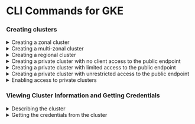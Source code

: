 # CLI Commands for GKE

### Creating clusters
<details>
 <summary>Creating a zonal cluster</summary>

```bash
gcloud container clusters create [YOUR CLUSTER] --zone [ZONE]
```
</details>
<details>
 <summary>Creating a multi-zonal cluster</summary>

```bash
gcloud container clusters create [YOUR CLUSTER] --zone [ZONE] --node-locations [ZONE1-A],[ZONE1-B]
```
</details>
<details>
 <summary>Creating a regional cluster</summary>

```bash
gcloud container clusters create [YOUR CLUSTER] --region [REGION]
gcloud container clusters create [YOUR CLUSTER] --region [REGION] --node-locations [ZONE1-A],[ZONE1-B]
```
</details>
<details>
 <summary>Creating a private cluster with no client access to the public endpoint</summary>

```bash
gcloud container clusters create [YOUR CLUSTER] \
    --create-subnetwork name=[SUBNET NAME] \
    --enable-master-authorized-networks \
    --enable-ip-alias \
    --enable-private-nodes \
    --enable-private-endpoint \
    --master-ipv4-cidr [CIDR RANGE] \
    --no-enable-basic-auth \
    --no-issue-client-certificate
```

Where:
- `--create-subnetwork` causes GKE to automatically create a subnet
- `--enable-master-authorized-networks` specifies that access to the public endpoint is restricted to IP address ranges that you authorize.
- `--enable-ip-alias` makes the cluster VPC-native.
- `--enable-private-nodes` indicates that the cluster's nodes do not have external IP addresses.
- `--enable-private-endpoint` indicates that the cluster is managed using the private IP address of the master API endpoint.
- `--master-ipv4-cidr` specifies an RFC 1918 range for the master. This setting is permanent for this cluster.
- `--no-enable-basic-auth` indicates to disable basic auth for the cluster.
- `--no-issue-client-certificate` disables issuing a client certificate.

Creating a private cluster must comply with [RFC 1918](https://tools.ietf.org/html/rfc1918) for best practices.
</details>
<details>
 <summary>Creating a private cluster with limited access to the public endpoint</summary>

```bash
gcloud container clusters create [YOUR CLUSTER] \
    --create-subnetwork name=[SUBNET NAME] \
    --enable-master-authorized-networks \
    --enable-ip-alias \
    --enable-private-nodes \
    --master-ipv4-cidr [CIDR RANGE] \
    --no-enable-basic-auth \
    --no-issue-client-certificate
```

Where:
- `--create-subnetwork` causes GKE to automatically create a subnet
- `--enable-master-authorized-networks` specifies that access to the public endpoint is restricted to IP address ranges that you authorize.
- `--enable-ip-alias` makes the cluster VPC-native.
- `--enable-private-nodes` indicates that the cluster's nodes do not have external IP addresses.
- `--master-ipv4-cidr` specifies an RFC 1918 range for the master. This setting is permanent for this cluster.
- `--no-enable-basic-auth` indicates to disable basic auth for the cluster.
- `--no-issue-client-certificate` disables issuing a client certificate.

Creating a private cluster must comply with [RFC 1918](https://tools.ietf.org/html/rfc1918) for best practices.
</details>
<details>
 <summary>Creating a private cluster with unrestricted access to the public endpoint</summary>

```bash
gcloud container clusters create [YOUR CLUSTER] \
    --create-subnetwork name=[SUBNET NAME] \
    --no-enable-master-authorized-networks \
    --enable-ip-alias \
    --enable-private-nodes \
    --master-ipv4-cidr [CIDR RANGE] \
    --no-enable-basic-auth \
    --no-issue-client-certificate
```

Where:
- `--create-subnetwork` causes GKE to automatically create a subnet
- `--no-enable-master-authorized-networks` disables authorized networks for the cluster.
- `--enable-ip-alias` makes the cluster VPC-native.
- `--enable-private-nodes` indicates that the cluster's nodes do not have external IP addresses.
- `--master-ipv4-cidr` specifies an RFC 1918 range for the master. This setting is permanent for this cluster.
- `--no-enable-basic-auth` indicates to disable basic auth for the cluster.
- `--no-issue-client-certificate` disables issuing a client certificate.

Creating a private cluster must comply with [RFC 1918](https://tools.ietf.org/html/rfc1918) for best practices.
</details>
<details>
 <summary>Enabling access to private clusters</summary>

```bash
gcloud container clusters update [YOUR PRIVATE CLUSTER] \
    --zone [ZONE]
    --enable-master-authorized-networks \
    --master-authorized-networks [SOURCE CIDR RANGE]
```
</details>

### Viewing Cluster Information and Getting Credentials
<details>
 <summary>Describing the cluster</summary>
 
```bash
gcloud container clusters describe [YOUR CLUSTER] --zone [ZONE]
```
 </details>
<details>
 <summary>Getting the credentials from the cluster</summary>
 
```bash
gcloud container clusters get-credentials [YOUR CLUSTER] --zone [ZONE]
```

 Before you can interact with your cluster, you must get the credentials using this command.
</details>